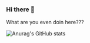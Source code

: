 ### Hi there 👋

What are you even doin here???

![Anurag's GitHub stats](https://github-readme-stats.vercel.app/api?username=AdarshPandey-07&show_icons=true&theme=transparent)

<!--
**AdarshPandey-07/AdarshPandey-07** is a ✨ _special_ ✨ repository because its `README.md` (this file) appears on your GitHub profile.

Here are some ideas to get you started:

- 🔭 I’m currently working on ...
- 🌱 I’m currently learning ...
- 👯 I’m looking to collaborate on ...
- 🤔 I’m looking for help with ...
- 💬 Ask me about ...
- 📫 How to reach me: ...
- 😄 Pronouns: ...
- ⚡ Fun fact: ...
-->
